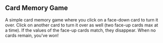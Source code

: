 ## Card Memory Game

A simple card memory game where you click on a face-down card to turn it over. Click on another card to turn it over as well (two face-up cards max at a time). If the values of the face-up cards match, they disappear. When no cards remain, you've won!